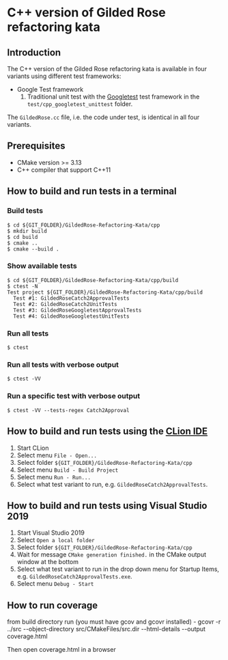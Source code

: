 # C++ version of Gilded Rose refactoring kata

## Introduction 
The C++ version of the Gilded Rose refactoring kata is available in four variants using different test frameworks:


* Google Test framework
  1. Traditional unit test with the [Googletest](https://github.com/google/googletest) test framework in the `test/cpp_googletest_unittest` folder.


The `GildedRose.cc` file, i.e. the code under test, is identical in all four variants.

## Prerequisites

* CMake version >= 3.13
* C++ compiler that support C++11

## How to build and run tests in a terminal

### Build tests

    $ cd ${GIT_FOLDER}/GildedRose-Refactoring-Kata/cpp
    $ mkdir build
    $ cd build
    $ cmake ..
    $ cmake --build .

### Show available tests

    $ cd ${GIT_FOLDER}/GildedRose-Refactoring-Kata/cpp/build
    $ ctest -N
    Test project ${GIT_FOLDER}/GildedRose-Refactoring-Kata/cpp/build
      Test #1: GildedRoseCatch2ApprovalTests
      Test #2: GildedRoseCatch2UnitTests
      Test #3: GildedRoseGoogletestApprovalTests
      Test #4: GildedRoseGoogletestUnitTests

### Run all tests

    $ ctest

### Run all tests with verbose output

    $ ctest -VV

### Run a specific test with verbose output

    $ ctest -VV --tests-regex Catch2Approval

## How to build and run tests using the [CLion IDE](https://www.jetbrains.com/clion/)

1. Start CLion
2. Select menu `File - Open...`
3. Select folder `${GIT_FOLDER}/GildedRose-Refactoring-Kata/cpp`
4. Select menu `Build - Build Project`
4. Select menu `Run - Run...`
4. Select what test variant to run, e.g. `GildedRoseCatch2ApprovalTests`.

## How to build and run tests using Visual Studio 2019 

1. Start Visual Studio 2019
2. Select `Open a local folder`
3. Select folder `${GIT_FOLDER}/GildedRose-Refactoring-Kata/cpp`
4. Wait for message `CMake generation finished.` in the CMake output window at the bottom
5. Select what test variant to run in the drop down menu for Startup Items, e.g. `GildedRoseCatch2ApprovalTests.exe`.
6. Select menu `Debug - Start`

## How to run coverage

from build directory run (you must have gcov and gcovr installed) - 
gcovr -r ../src --object-directory src/CMakeFiles/src.dir --html-details --output coverage.html

Then open coverage.html in a browser

